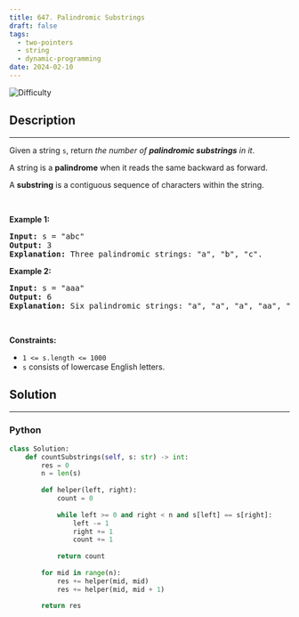 ```yaml
---
title: 647. Palindromic Substrings
draft: false
tags: 
  - two-pointers
  - string
  - dynamic-programming
date: 2024-02-10
---
```


![Difficulty](https://img.shields.io/badge/Difficulty-Medium-blue.svg)

## Description

---
<p>Given a string <code>s</code>, return <em>the number of <strong>palindromic substrings</strong> in it</em>.</p>

<p>A string is a <strong>palindrome</strong> when it reads the same backward as forward.</p>

<p>A <strong>substring</strong> is a contiguous sequence of characters within the string.</p>

<p>&nbsp;</p>
<p><strong class="example">Example 1:</strong></p>

<pre>
<strong>Input:</strong> s = &quot;abc&quot;
<strong>Output:</strong> 3
<strong>Explanation:</strong> Three palindromic strings: &quot;a&quot;, &quot;b&quot;, &quot;c&quot;.
</pre>

<p><strong class="example">Example 2:</strong></p>

<pre>
<strong>Input:</strong> s = &quot;aaa&quot;
<strong>Output:</strong> 6
<strong>Explanation:</strong> Six palindromic strings: &quot;a&quot;, &quot;a&quot;, &quot;a&quot;, &quot;aa&quot;, &quot;aa&quot;, &quot;aaa&quot;.
</pre>

<p>&nbsp;</p>
<p><strong>Constraints:</strong></p>

<ul>
	<li><code>1 &lt;= s.length &lt;= 1000</code></li>
	<li><code>s</code> consists of lowercase English letters.</li>
</ul>


## Solution

---
### Python
``` py title='palindromic-substrings'
class Solution:
    def countSubstrings(self, s: str) -> int:
        res = 0
        n = len(s)
        
        def helper(left, right):
            count = 0
            
            while left >= 0 and right < n and s[left] == s[right]:
                left -= 1
                right += 1
                count += 1
            
            return count
        
        for mid in range(n):
            res += helper(mid, mid)
            res += helper(mid, mid + 1)
        
        return res

```

